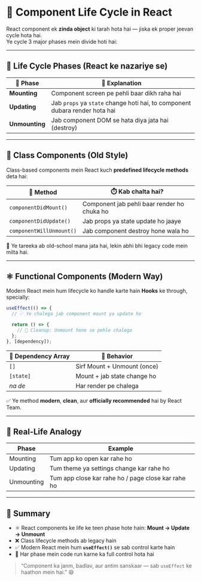 # 🔄 Component Life Cycle in React

React component ek **zinda object** ki tarah hota hai — jiska ek proper jeevan cycle hota hai.  
Ye cycle 3 major phases mein divide hoti hai:

---

## 🧬 Life Cycle Phases (React ke nazariye se)

| 🔢 Phase        | 📖 Explanation |
|----------------|----------------|
| **Mounting**   | Component screen pe pehli baar dikh raha hai |
| **Updating**   | Jab `props` ya `state` change hoti hai, to component dubara render hota hai |
| **Unmounting** | Jab component DOM se hata diya jata hai (destroy) |

---

## 👴 Class Components (Old Style)

Class-based components mein React kuch **predefined lifecycle methods** deta hai:

| 📛 Method               | ⏱️ Kab chalta hai?                        |
|------------------------|-------------------------------------------|
| `componentDidMount()`  | Component jab pehli baar render ho chuka ho |
| `componentDidUpdate()` | Jab props ya state update ho jaaye         |
| `componentWillUnmount()` | Jab component destroy hone wala ho        |

📌 Ye tareeka ab old-school mana jata hai, lekin abhi bhi legacy code mein milta hai.

---

## ⚛️ Functional Components (Modern Way)

Modern React mein hum lifecycle ko handle karte hain **Hooks** ke through, specially:

```js
useEffect(() => {
  // ✅ Ye chalega jab component mount ya update ho

  return () => {
    // 🔴 Cleanup: Unmount hone se pehle chalega
  };
}, [dependency]);
```

| 🧠 Dependency Array | 🔄 Behavior                 |
| ------------------- | --------------------------- |
| `[]`                | Sirf Mount + Unmount (once) |
| `[state]`           | Mount + jab state change ho |
| *na de*             | Har render pe chalega       |

✅ Ye method **modern**, **clean**, aur **officially recommended** hai by React Team.

---

## 🎯 Real-Life Analogy

| Phase      | Example                                            |
| ---------- | -------------------------------------------------- |
| Mounting   | Tum app ko open kar rahe ho                        |
| Updating   | Tum theme ya settings change kar rahe ho           |
| Unmounting | Tum app close kar rahe ho / page close kar rahe ho |

---

## 📌 Summary

* ⚛️ React components ke life ke teen phase hote hain: **Mount → Update → Unmount**
* ❌ Class lifecycle methods ab legacy hain
* ✅ Modern React mein hum **`useEffect()`** se sab control karte hain
* 🎯 Har phase mein code run karne ka full control hota hai

> “Component ka janm, badlav, aur antim sanskaar — sab `useEffect` ke haathon mein hai.” 😄
